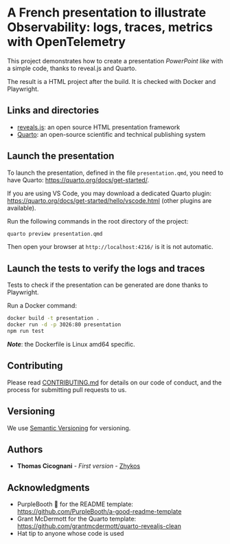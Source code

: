 # A French presentation to illustrate Observability: logs, traces, metrics with OpenTelemetry

This project demonstrates how to create a presentation *PowerPoint like* with a simple code, thanks to reveal.js and Quarto.

The result is a HTML project after the build. It is checked with Docker and Playwright.

## Links and directories

- [reveals.js](https://revealjs.com/): an open source HTML presentation framework
- [Quarto](https://quarto.org/): an open-source scientific and technical publishing system

## Launch the presentation

To launch the presentation, defined in the file `presentation.qmd`, you need to have Quarto: https://quarto.org/docs/get-started/.

If you are using VS Code, you may download a dedicated Quarto plugin: https://quarto.org/docs/get-started/hello/vscode.html (other plugins are available).

Run the following commands in the root directory of the project:

```bash
quarto preview presentation.qmd
```

Then open your browser at `http://localhost:4216/` is it is not automatic.

## Launch the tests to verify the logs and traces

Tests to check if the presentation can be generated are done thanks to Playwright.

Run a Docker command:

```bash
docker build -t presentation .
docker run -d -p 3026:80 presentation
npm run test
```

***Note***: the Dockerfile is Linux amd64 specific.

## Contributing

Please read [CONTRIBUTING.md](../CONTRIBUTING.md) for details on our code
of conduct, and the process for submitting pull requests to us.

## Versioning

We use [Semantic Versioning](http://semver.org/) for versioning.

## Authors

- **Thomas Cicognani** - *First version* -
  [Zhykos](https://github.com/Zhykos)

## Acknowledgments

- PurpleBooth 🖤 for the README template: https://github.com/PurpleBooth/a-good-readme-template
- Grant McDermott for the Quarto template: https://github.com/grantmcdermott/quarto-revealjs-clean
- Hat tip to anyone whose code is used
